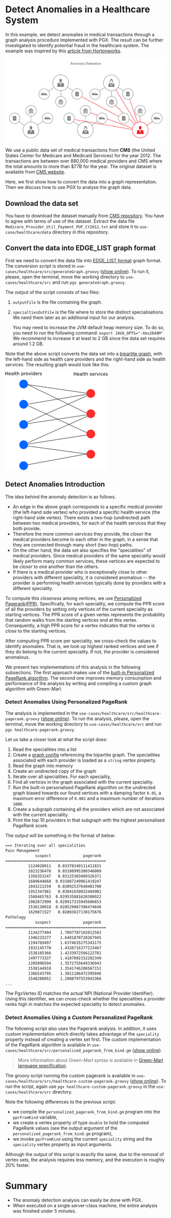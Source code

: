# Detect Anomalies in a Healthcare System

In this example, we detect anomalies in medical transactions through a graph analysis procedure implemented with PGX.
The result can be further investigated to identify potential fraud in the healthcare system.
The example was inspired by this [article from Hortonworks](http://hortonworks.com/blog/using-pagerank-detect-anomalies-fraud-healthcare/).

![anomaly_detection](images/anomaly_detection.png)

We use a public data set of medical transactions from **CMS** (the United States Center for Medicare and Medicaid Services) 
for the year 2012.  The transactions are between over 880,000 medical providers and CMS where the total amounts to more than $77B for the year. 
The original dataset is available from [CMS website](http://www.cms.gov/Research-Statistics-Data-and-Systems/Downloadable-Public-Use-Files/Part-B-National-Summary-Data-File/Overview.html).

Here, we first show how to convert the data into a graph representation. Then we discuss how to use PGX to analyse the graph data. 

## Download the data set

You have to download the dataset manually from [CMS repository](http://www.cms.gov/apps/ama/license.asp?file=http://download.cms.gov/Research-Statistics-Data-and-Systems/Statistics-Trends-and-Reports/Medicare-Provider-Charge-Data/Downloads/Medicare_Provider_Util_Payment_PUF_CY2012_update.zip). You have to agree with terms of use of the dataset. Extract the data file `Medicare_Provider_Util_Payment_PUF_CY2012.txt` and store it to `use-case/healthcare/data` directory in this repository.

## Convert the data into EDGE_LIST graph format

First we need to convert the data file into [EDGE_LIST format](https://docs.oracle.com/cd/E56133_01/latest/reference/loader/file-system/plain-text-formats.html) graph format. The conversion script is stored in `use-cases/healthcare/src/generateGraph.groovy` ([show online](src/generateGraph.groovy)). To run it, please, open the terminal, move the working directory to `use-cases/healthcare/src` and run `pgx generateGraph.groovy`.

The output of the script consists of two files:

1. `outputFile` is the file containing the graph.
2. `specialtiesOutFile` is the file where to store the distinct specialisations. We need them later as an additional input for our analysis.

    You may need to increase the JVM default heap memory size. To do so, you need to run the following command:
    `export JAVA_OPTS="-Xmx2048M"`
    We recommend to increase it at least to 2 GB since the data set requires around 1.2 GB.

Note that the above script converts the data set into a [bipartite graph](https://en.wikipedia.org/wiki/Bipartite_graph), with the left-hand side as health care providers and the right-hand side as health services. The resulting graph would look like this:

![resulting_graph](images/medical-bipartite.png)

## Detect Anomalies Introduction

The idea behind the anomaly detection is as follows.

  * An edge in the above graph corresponds to a specific medical provider (the left-hand side vertex) who provided a specific health service (the right-hand side vertex). There exists a two-hop (undirected) path between two medical providers, for each of the health services that they both provide. 
  * Therefore the more common services they provide, the *closer* the medical providers become to each other in the graph,
    in a sense that they are connected through many short (two-hop) paths. 
  * On the other hand, the data set also specifies the "specialities" of medical providers.  Since medical providers of 
    the same speciality would likely perform many common services, these vertices are expected to be *closer* to one another than the others.
  * If there is a medical provider who is exceptionally close to other providers with different 
    speciality, it is considered anomalous -- the provider is performing health services typically done by providers with a different speciality. 

To compute this *closeness* among vertices, we use [Personalized Pagerank(PPR)](https://docs.oracle.com/cd/E56133_01/latest/reference/algorithms/index.html).  Specifically, for each
speciality, we compute the PPR score of all the providers by setting only vertices of the current speciality as starting vertices. The PPR
score of a given vertex represents the probability that random walks from the starting vertices end at this vertex. Consequently, a high PPR score for a vertex
indicates that the vertex is *close* to the starting vertices.

After computing PPR score per speciality, we cross-check the values to identify anomalies. That is, we look up highest ranked vertices and see if
they do belong to the current speciality. If not, the provider is considered anomalous.

We present two implementations of this analysis in the following subsections. The first approach makes use of the [built-in Personalized PageRank algorithm](https://docs.oracle.com/cd/E56133_01/latest/reference/algorithms/pagerank.html). The second one improves memory consumption and performance of the analysis by writing and compiling a custom graph algorithm with Green-Marl.


### Detect Anomalies Using Personalized PageRank

The analysis is implemented in the `use-cases/healthcare/src/healthcare-pagerank.groovy` ([show online](src/healthcare-pagerank.groovy)). To run the analysis, please, open the terminal, move the working directory to `use-cases/healthcare/src` and run `pgx healthcare-pagerank.groovy`.

Let us take a closer look at what the script does:

1. Read the specialities into a list
2. Create a [graph config](https://docs.oracle.com/cd/E56133_01/latest/reference/loader/graph-config/index.html) referencing the bipartite graph. The specialities associated with each provider is loaded as a `string` vertex property.
3. Read the graph into memory
4. Create an undirected copy of the graph
5. Iterate over all specialities. For each speciality,
  1. Find all vertices in the graph associated with the current speciality.
  2. Run the built-in personalised PageRank algorithm on the undirected graph biased towards our found vertices with a damping factor `0.85`, a maximum error difference of `0.001` and a maximum number of iterations `1000`.
  3. Create a subgraph containing all the providers which are not associated with the current speciality.
  4. Print the top 10 providers in that subgraph with the highest personalised PageRank score.


The output will be something in the format of below:

```
==> Iterating over all specialities
Pain Management
             suspect              pagerank
============================================
          1124020011   0.03378340111411831
          1023236478   0.03188995380346009
          1356353247   0.03125303489326371
          1689644668  0.031087249961419247
          1043213259   0.03092537640401708
          1952347981   0.03041650032484901
          1568465763  0.029535881620308922
          1982872990  0.028917315945686653
          1538130018  0.028529067396474646
          1629071527   0.02803827130175676
Pathology
             suspect              pagerank
============================================
          1134277494    1.7097787102012583
          1346233277    1.6401878728267945
          1194769497    1.6374635275343175
          1932145778    1.4326716377223467
          1538105366    1.4233972566122781
          1497773337    1.4107892152282349
          1205896594    1.3572755649336943
          1538144910    1.3541746206567151
          1366543795    1.3011186472395846
          1548280852    1.2980797553943368
...
```

The PgxVertex ID matches the actual NPI (National Provider Identifier). Using this identifier, we can cross-check whether the specialities a provider ranks high in matches the expected speciality to detect anomalies.

### Detect Anomalies Using a *Custom* Personalized PageRank

The following script also uses the Pagerank analysis. In addition, it uses custom implementation which directly takes advantage of the `speciality` property instead of creating a vertex set first. The custom implementation of the PageRank algorithm is available in `use-cases/healthcare/src/personalized_pagerank_from_kind.gm` ([show online](src/personalized_pagerank_from_kind.gm)).

> More information about Green-Marl syntax is available in [Green-Marl language specification](https://docs.oracle.com/cd/E56133_01/latest/Green_Marl_Language_Specification.pdf).

The groovy script running the custom pagerank is available in `use-cases/healthcare/src/healthcare-custom-pagerank.groovy` ([show online](src/healthcare-custom-pagerank.groovy)). To run the script, again use `pgx healthcare-custom-pagerank.groovy` in the `use-cases/healthcare/src` directory.

Note the following differences to the previous script:

* we compile the `personalized_pagerank_from_kind.gm` program into the `pprFromKind` variable,
* we create a vertex property of type `double` to hold the computed PageRank values (see the output argument of the `personalized_pagerank_from_kind.gm` program),
* we invoke `pprFromKind` using the current `speciality` string and the `speciality` vertex property as input arguments.

Although the output of this script is exactly the same, due to the removal of vertex sets, the analysis requires less memory, and the execution is roughly 20% faster.


# Summary

* The anomaly detection analysis can easily be done with PGX.
* When executed on a single server-class machine, the entire analysis was finished under 5 minutes. 

